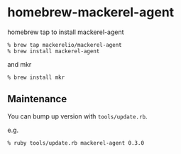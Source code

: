 homebrew-mackerel-agent
=======================

homebrew tap to install mackerel-agent

```
% brew tap mackerelio/mackerel-agent
% brew install mackerel-agent
```

and mkr

```
% brew install mkr
```

## Maintenance

You can bump up version with `tools/update.rb`.

e.g.

```
% ruby tools/update.rb mackerel-agent 0.3.0
```
